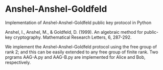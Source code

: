 # Anshel-Anshel-Goldfeld
Implementation of Anshel-Anshel-Goldfeld public key protocol in Python

Anshel, I., Anshel, M., & Goldfeld, D. (1999). An algebraic method for public-key cryptography. Mathematical Research Letters, 6, 287-292.

We implement the Anshel-Anshel-Goldfeld protocol using the free group of rank 2; and this can be easily extended to any free group of finite rank. Two prgrams AAG-A.py and AAG-B.py are implemented for Alice and Bob, respectively.
